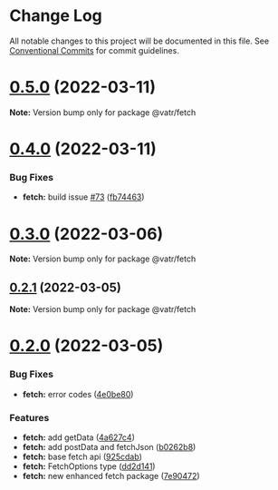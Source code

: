 # Change Log

All notable changes to this project will be documented in this file.
See [Conventional Commits](https://conventionalcommits.org) for commit guidelines.

# [0.5.0](https://github.com/AliMD/vatr/compare/v0.4.0...v0.5.0) (2022-03-11)

**Note:** Version bump only for package @vatr/fetch





# [0.4.0](https://github.com/AliMD/vatr/compare/v0.3.0...v0.4.0) (2022-03-11)


### Bug Fixes

* **fetch:** build issue [#73](https://github.com/AliMD/vatr/issues/73) ([fb74463](https://github.com/AliMD/vatr/commit/fb74463d367393706d16e482488a565bdfef70a1))





# [0.3.0](https://github.com/AliMD/vatr/compare/v0.2.1...v0.3.0) (2022-03-06)

**Note:** Version bump only for package @vatr/fetch





## [0.2.1](https://github.com/AliMD/vatr/compare/v0.2.0...v0.2.1) (2022-03-05)

**Note:** Version bump only for package @vatr/fetch





# [0.2.0](https://github.com/AliMD/vatr/compare/v0.1.2...v0.2.0) (2022-03-05)


### Bug Fixes

* **fetch:** error codes ([4e0be80](https://github.com/AliMD/vatr/commit/4e0be80786b6667035ae82750f2351bd2da4f341))


### Features

* **fetch:** add getData ([4a627c4](https://github.com/AliMD/vatr/commit/4a627c43d2ad07acb340f058f02d41ce57288405))
* **fetch:** add postData and fetchJson ([b0262b8](https://github.com/AliMD/vatr/commit/b0262b83b5b7d8b7c376dce68aae3e16bd8e2610))
* **fetch:** base fetch api ([925cdab](https://github.com/AliMD/vatr/commit/925cdab8700ffb801e1d836ffc5d3245b66815cf))
* **fetch:** FetchOptions type ([dd2d141](https://github.com/AliMD/vatr/commit/dd2d1418d090387e1afa8277f78ae88ace17fd17))
* **fetch:** new enhanced fetch package ([7e90472](https://github.com/AliMD/vatr/commit/7e904720c983372317358ce107f6ad0f79c65647))
